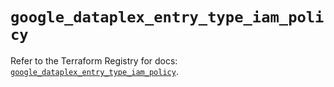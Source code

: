 # `google_dataplex_entry_type_iam_policy`

Refer to the Terraform Registry for docs: [`google_dataplex_entry_type_iam_policy`](https://registry.terraform.io/providers/hashicorp/google/6.36.1/docs/resources/dataplex_entry_type_iam_policy).
